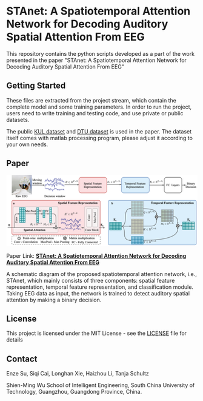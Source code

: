 # STAnet: A Spatiotemporal Attention Network for Decoding Auditory Spatial Attention From EEG

This repository contains the python scripts developed as a part of the work presented in the paper "STAnet: A Spatiotemporal Attention Network for Decoding Auditory Spatial Attention From EEG"

## Getting Started

These files are extracted from the project stream, which contain the complete model and some training parameters.  In order to run the project, users need to write training and testing code, and use private or public datasets.

The public [KUL dataset](https://doi.org/10.5281/zenodo.3997352) and [DTU dataset](https://doi.org/10.5281/zenodo.1199011) is used in the paper. The dataset itself comes with matlab processing program, please adjust it according to your own needs.

## Paper

![model](./pic/model.png)

Paper Link: [**STAnet: A Spatiotemporal Attention Network for Decoding Auditory Spatial Attention From EEG**](https://ieeexplore.ieee.org/abstract/document/9669037)

A schematic diagram of the proposed spatiotemporal attention network, i.e., STAnet, which mainly consists of three components: spatial feature representation, temporal feature representation, and classification module. Taking EEG data as input, the network is trained to detect auditory spatial attention by making a binary decision.

## License

This project is licensed under the MIT License - see the [LICENSE](LICENSE) file for details

## Contact

Enze Su, Siqi Cai, Longhan Xie, Haizhou Li, Tanja Schultz

Shien-Ming Wu School of Intelligent Engineering, South China University of Technology, Guangzhou, Guangdong Province, China.


